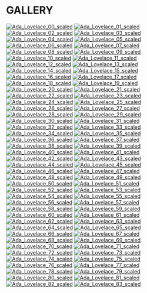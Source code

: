 # GALLERY

<!DOCTYPE html>
<html lang="en">
<head>
  <meta charset="UTF-8">
  <meta name="viewport" content="width=device-width, initial-scale=1.0">
  <link rel="stylesheet" type="text/css" href="style.css">
</head>
<body>

<div class="gallery">
  <a href="images/Ada_Lovelace_00_scaled.cannot open `images/ada_lovelace_00_scaled' (no such file or directory)"><img class="thumbnail" src="thumbs/Ada_Lovelace_00_scaled.png" alt="Ada_Lovelace_00_scaled"></a>
  <a href="images/Ada_Lovelace_01_scaled.cannot open `images/ada_lovelace_01_scaled' (no such file or directory)"><img class="thumbnail" src="thumbs/Ada_Lovelace_01_scaled.png" alt="Ada_Lovelace_01_scaled"></a>
  <a href="images/Ada_Lovelace_02_scaled.cannot open `images/ada_lovelace_02_scaled' (no such file or directory)"><img class="thumbnail" src="thumbs/Ada_Lovelace_02_scaled.png" alt="Ada_Lovelace_02_scaled"></a>
  <a href="images/Ada_Lovelace_03_scaled.cannot open `images/ada_lovelace_03_scaled' (no such file or directory)"><img class="thumbnail" src="thumbs/Ada_Lovelace_03_scaled.png" alt="Ada_Lovelace_03_scaled"></a>
  <a href="images/Ada_Lovelace_04_scaled.cannot open `images/ada_lovelace_04_scaled' (no such file or directory)"><img class="thumbnail" src="thumbs/Ada_Lovelace_04_scaled.png" alt="Ada_Lovelace_04_scaled"></a>
  <a href="images/Ada_Lovelace_05_scaled.cannot open `images/ada_lovelace_05_scaled' (no such file or directory)"><img class="thumbnail" src="thumbs/Ada_Lovelace_05_scaled.png" alt="Ada_Lovelace_05_scaled"></a>
  <a href="images/Ada_Lovelace_06_scaled.cannot open `images/ada_lovelace_06_scaled' (no such file or directory)"><img class="thumbnail" src="thumbs/Ada_Lovelace_06_scaled.png" alt="Ada_Lovelace_06_scaled"></a>
  <a href="images/Ada_Lovelace_07_scaled.cannot open `images/ada_lovelace_07_scaled' (no such file or directory)"><img class="thumbnail" src="thumbs/Ada_Lovelace_07_scaled.png" alt="Ada_Lovelace_07_scaled"></a>
  <a href="images/Ada_Lovelace_08_scaled.cannot open `images/ada_lovelace_08_scaled' (no such file or directory)"><img class="thumbnail" src="thumbs/Ada_Lovelace_08_scaled.png" alt="Ada_Lovelace_08_scaled"></a>
  <a href="images/Ada_Lovelace_09_scaled.cannot open `images/ada_lovelace_09_scaled' (no such file or directory)"><img class="thumbnail" src="thumbs/Ada_Lovelace_09_scaled.png" alt="Ada_Lovelace_09_scaled"></a>
  <a href="images/Ada_Lovelace_10_scaled.cannot open `images/ada_lovelace_10_scaled' (no such file or directory)"><img class="thumbnail" src="thumbs/Ada_Lovelace_10_scaled.png" alt="Ada_Lovelace_10_scaled"></a>
  <a href="images/Ada_Lovelace_11_scaled.cannot open `images/ada_lovelace_11_scaled' (no such file or directory)"><img class="thumbnail" src="thumbs/Ada_Lovelace_11_scaled.png" alt="Ada_Lovelace_11_scaled"></a>
  <a href="images/Ada_Lovelace_12_scaled.cannot open `images/ada_lovelace_12_scaled' (no such file or directory)"><img class="thumbnail" src="thumbs/Ada_Lovelace_12_scaled.png" alt="Ada_Lovelace_12_scaled"></a>
  <a href="images/Ada_Lovelace_13_scaled.cannot open `images/ada_lovelace_13_scaled' (no such file or directory)"><img class="thumbnail" src="thumbs/Ada_Lovelace_13_scaled.png" alt="Ada_Lovelace_13_scaled"></a>
  <a href="images/Ada_Lovelace_14_scaled.cannot open `images/ada_lovelace_14_scaled' (no such file or directory)"><img class="thumbnail" src="thumbs/Ada_Lovelace_14_scaled.png" alt="Ada_Lovelace_14_scaled"></a>
  <a href="images/Ada_Lovelace_15_scaled.cannot open `images/ada_lovelace_15_scaled' (no such file or directory)"><img class="thumbnail" src="thumbs/Ada_Lovelace_15_scaled.png" alt="Ada_Lovelace_15_scaled"></a>
  <a href="images/Ada_Lovelace_16_scaled.cannot open `images/ada_lovelace_16_scaled' (no such file or directory)"><img class="thumbnail" src="thumbs/Ada_Lovelace_16_scaled.png" alt="Ada_Lovelace_16_scaled"></a>
  <a href="images/Ada_Lovelace_17_scaled.cannot open `images/ada_lovelace_17_scaled' (no such file or directory)"><img class="thumbnail" src="thumbs/Ada_Lovelace_17_scaled.png" alt="Ada_Lovelace_17_scaled"></a>
  <a href="images/Ada_Lovelace_18_scaled.cannot open `images/ada_lovelace_18_scaled' (no such file or directory)"><img class="thumbnail" src="thumbs/Ada_Lovelace_18_scaled.png" alt="Ada_Lovelace_18_scaled"></a>
  <a href="images/Ada_Lovelace_19_scaled.cannot open `images/ada_lovelace_19_scaled' (no such file or directory)"><img class="thumbnail" src="thumbs/Ada_Lovelace_19_scaled.png" alt="Ada_Lovelace_19_scaled"></a>
  <a href="images/Ada_Lovelace_20_scaled.cannot open `images/ada_lovelace_20_scaled' (no such file or directory)"><img class="thumbnail" src="thumbs/Ada_Lovelace_20_scaled.png" alt="Ada_Lovelace_20_scaled"></a>
  <a href="images/Ada_Lovelace_21_scaled.cannot open `images/ada_lovelace_21_scaled' (no such file or directory)"><img class="thumbnail" src="thumbs/Ada_Lovelace_21_scaled.png" alt="Ada_Lovelace_21_scaled"></a>
  <a href="images/Ada_Lovelace_22_scaled.cannot open `images/ada_lovelace_22_scaled' (no such file or directory)"><img class="thumbnail" src="thumbs/Ada_Lovelace_22_scaled.png" alt="Ada_Lovelace_22_scaled"></a>
  <a href="images/Ada_Lovelace_23_scaled.cannot open `images/ada_lovelace_23_scaled' (no such file or directory)"><img class="thumbnail" src="thumbs/Ada_Lovelace_23_scaled.png" alt="Ada_Lovelace_23_scaled"></a>
  <a href="images/Ada_Lovelace_24_scaled.cannot open `images/ada_lovelace_24_scaled' (no such file or directory)"><img class="thumbnail" src="thumbs/Ada_Lovelace_24_scaled.png" alt="Ada_Lovelace_24_scaled"></a>
  <a href="images/Ada_Lovelace_25_scaled.cannot open `images/ada_lovelace_25_scaled' (no such file or directory)"><img class="thumbnail" src="thumbs/Ada_Lovelace_25_scaled.png" alt="Ada_Lovelace_25_scaled"></a>
  <a href="images/Ada_Lovelace_26_scaled.cannot open `images/ada_lovelace_26_scaled' (no such file or directory)"><img class="thumbnail" src="thumbs/Ada_Lovelace_26_scaled.png" alt="Ada_Lovelace_26_scaled"></a>
  <a href="images/Ada_Lovelace_27_scaled.cannot open `images/ada_lovelace_27_scaled' (no such file or directory)"><img class="thumbnail" src="thumbs/Ada_Lovelace_27_scaled.png" alt="Ada_Lovelace_27_scaled"></a>
  <a href="images/Ada_Lovelace_28_scaled.cannot open `images/ada_lovelace_28_scaled' (no such file or directory)"><img class="thumbnail" src="thumbs/Ada_Lovelace_28_scaled.png" alt="Ada_Lovelace_28_scaled"></a>
  <a href="images/Ada_Lovelace_29_scaled.cannot open `images/ada_lovelace_29_scaled' (no such file or directory)"><img class="thumbnail" src="thumbs/Ada_Lovelace_29_scaled.png" alt="Ada_Lovelace_29_scaled"></a>
  <a href="images/Ada_Lovelace_30_scaled.cannot open `images/ada_lovelace_30_scaled' (no such file or directory)"><img class="thumbnail" src="thumbs/Ada_Lovelace_30_scaled.png" alt="Ada_Lovelace_30_scaled"></a>
  <a href="images/Ada_Lovelace_31_scaled.cannot open `images/ada_lovelace_31_scaled' (no such file or directory)"><img class="thumbnail" src="thumbs/Ada_Lovelace_31_scaled.png" alt="Ada_Lovelace_31_scaled"></a>
  <a href="images/Ada_Lovelace_32_scaled.cannot open `images/ada_lovelace_32_scaled' (no such file or directory)"><img class="thumbnail" src="thumbs/Ada_Lovelace_32_scaled.png" alt="Ada_Lovelace_32_scaled"></a>
  <a href="images/Ada_Lovelace_33_scaled.cannot open `images/ada_lovelace_33_scaled' (no such file or directory)"><img class="thumbnail" src="thumbs/Ada_Lovelace_33_scaled.png" alt="Ada_Lovelace_33_scaled"></a>
  <a href="images/Ada_Lovelace_34_scaled.cannot open `images/ada_lovelace_34_scaled' (no such file or directory)"><img class="thumbnail" src="thumbs/Ada_Lovelace_34_scaled.png" alt="Ada_Lovelace_34_scaled"></a>
  <a href="images/Ada_Lovelace_35_scaled.cannot open `images/ada_lovelace_35_scaled' (no such file or directory)"><img class="thumbnail" src="thumbs/Ada_Lovelace_35_scaled.png" alt="Ada_Lovelace_35_scaled"></a>
  <a href="images/Ada_Lovelace_36_scaled.cannot open `images/ada_lovelace_36_scaled' (no such file or directory)"><img class="thumbnail" src="thumbs/Ada_Lovelace_36_scaled.png" alt="Ada_Lovelace_36_scaled"></a>
  <a href="images/Ada_Lovelace_37_scaled.cannot open `images/ada_lovelace_37_scaled' (no such file or directory)"><img class="thumbnail" src="thumbs/Ada_Lovelace_37_scaled.png" alt="Ada_Lovelace_37_scaled"></a>
  <a href="images/Ada_Lovelace_38_scaled.cannot open `images/ada_lovelace_38_scaled' (no such file or directory)"><img class="thumbnail" src="thumbs/Ada_Lovelace_38_scaled.png" alt="Ada_Lovelace_38_scaled"></a>
  <a href="images/Ada_Lovelace_39_scaled.cannot open `images/ada_lovelace_39_scaled' (no such file or directory)"><img class="thumbnail" src="thumbs/Ada_Lovelace_39_scaled.png" alt="Ada_Lovelace_39_scaled"></a>
  <a href="images/Ada_Lovelace_40_scaled.cannot open `images/ada_lovelace_40_scaled' (no such file or directory)"><img class="thumbnail" src="thumbs/Ada_Lovelace_40_scaled.png" alt="Ada_Lovelace_40_scaled"></a>
  <a href="images/Ada_Lovelace_41_scaled.cannot open `images/ada_lovelace_41_scaled' (no such file or directory)"><img class="thumbnail" src="thumbs/Ada_Lovelace_41_scaled.png" alt="Ada_Lovelace_41_scaled"></a>
  <a href="images/Ada_Lovelace_42_scaled.cannot open `images/ada_lovelace_42_scaled' (no such file or directory)"><img class="thumbnail" src="thumbs/Ada_Lovelace_42_scaled.png" alt="Ada_Lovelace_42_scaled"></a>
  <a href="images/Ada_Lovelace_43_scaled.cannot open `images/ada_lovelace_43_scaled' (no such file or directory)"><img class="thumbnail" src="thumbs/Ada_Lovelace_43_scaled.png" alt="Ada_Lovelace_43_scaled"></a>
  <a href="images/Ada_Lovelace_44_scaled.cannot open `images/ada_lovelace_44_scaled' (no such file or directory)"><img class="thumbnail" src="thumbs/Ada_Lovelace_44_scaled.png" alt="Ada_Lovelace_44_scaled"></a>
  <a href="images/Ada_Lovelace_45_scaled.cannot open `images/ada_lovelace_45_scaled' (no such file or directory)"><img class="thumbnail" src="thumbs/Ada_Lovelace_45_scaled.png" alt="Ada_Lovelace_45_scaled"></a>
  <a href="images/Ada_Lovelace_46_scaled.cannot open `images/ada_lovelace_46_scaled' (no such file or directory)"><img class="thumbnail" src="thumbs/Ada_Lovelace_46_scaled.png" alt="Ada_Lovelace_46_scaled"></a>
  <a href="images/Ada_Lovelace_47_scaled.cannot open `images/ada_lovelace_47_scaled' (no such file or directory)"><img class="thumbnail" src="thumbs/Ada_Lovelace_47_scaled.png" alt="Ada_Lovelace_47_scaled"></a>
  <a href="images/Ada_Lovelace_48_scaled.cannot open `images/ada_lovelace_48_scaled' (no such file or directory)"><img class="thumbnail" src="thumbs/Ada_Lovelace_48_scaled.png" alt="Ada_Lovelace_48_scaled"></a>
  <a href="images/Ada_Lovelace_49_scaled.cannot open `images/ada_lovelace_49_scaled' (no such file or directory)"><img class="thumbnail" src="thumbs/Ada_Lovelace_49_scaled.png" alt="Ada_Lovelace_49_scaled"></a>
  <a href="images/Ada_Lovelace_50_scaled.cannot open `images/ada_lovelace_50_scaled' (no such file or directory)"><img class="thumbnail" src="thumbs/Ada_Lovelace_50_scaled.png" alt="Ada_Lovelace_50_scaled"></a>
  <a href="images/Ada_Lovelace_51_scaled.cannot open `images/ada_lovelace_51_scaled' (no such file or directory)"><img class="thumbnail" src="thumbs/Ada_Lovelace_51_scaled.png" alt="Ada_Lovelace_51_scaled"></a>
  <a href="images/Ada_Lovelace_52_scaled.cannot open `images/ada_lovelace_52_scaled' (no such file or directory)"><img class="thumbnail" src="thumbs/Ada_Lovelace_52_scaled.png" alt="Ada_Lovelace_52_scaled"></a>
  <a href="images/Ada_Lovelace_53_scaled.cannot open `images/ada_lovelace_53_scaled' (no such file or directory)"><img class="thumbnail" src="thumbs/Ada_Lovelace_53_scaled.png" alt="Ada_Lovelace_53_scaled"></a>
  <a href="images/Ada_Lovelace_54_scaled.cannot open `images/ada_lovelace_54_scaled' (no such file or directory)"><img class="thumbnail" src="thumbs/Ada_Lovelace_54_scaled.png" alt="Ada_Lovelace_54_scaled"></a>
  <a href="images/Ada_Lovelace_55_scaled.cannot open `images/ada_lovelace_55_scaled' (no such file or directory)"><img class="thumbnail" src="thumbs/Ada_Lovelace_55_scaled.png" alt="Ada_Lovelace_55_scaled"></a>
  <a href="images/Ada_Lovelace_56_scaled.cannot open `images/ada_lovelace_56_scaled' (no such file or directory)"><img class="thumbnail" src="thumbs/Ada_Lovelace_56_scaled.png" alt="Ada_Lovelace_56_scaled"></a>
  <a href="images/Ada_Lovelace_57_scaled.cannot open `images/ada_lovelace_57_scaled' (no such file or directory)"><img class="thumbnail" src="thumbs/Ada_Lovelace_57_scaled.png" alt="Ada_Lovelace_57_scaled"></a>
  <a href="images/Ada_Lovelace_58_scaled.cannot open `images/ada_lovelace_58_scaled' (no such file or directory)"><img class="thumbnail" src="thumbs/Ada_Lovelace_58_scaled.png" alt="Ada_Lovelace_58_scaled"></a>
  <a href="images/Ada_Lovelace_59_scaled.cannot open `images/ada_lovelace_59_scaled' (no such file or directory)"><img class="thumbnail" src="thumbs/Ada_Lovelace_59_scaled.png" alt="Ada_Lovelace_59_scaled"></a>
  <a href="images/Ada_Lovelace_60_scaled.cannot open `images/ada_lovelace_60_scaled' (no such file or directory)"><img class="thumbnail" src="thumbs/Ada_Lovelace_60_scaled.png" alt="Ada_Lovelace_60_scaled"></a>
  <a href="images/Ada_Lovelace_61_scaled.cannot open `images/ada_lovelace_61_scaled' (no such file or directory)"><img class="thumbnail" src="thumbs/Ada_Lovelace_61_scaled.png" alt="Ada_Lovelace_61_scaled"></a>
  <a href="images/Ada_Lovelace_62_scaled.cannot open `images/ada_lovelace_62_scaled' (no such file or directory)"><img class="thumbnail" src="thumbs/Ada_Lovelace_62_scaled.png" alt="Ada_Lovelace_62_scaled"></a>
  <a href="images/Ada_Lovelace_63_scaled.cannot open `images/ada_lovelace_63_scaled' (no such file or directory)"><img class="thumbnail" src="thumbs/Ada_Lovelace_63_scaled.png" alt="Ada_Lovelace_63_scaled"></a>
  <a href="images/Ada_Lovelace_64_scaled.cannot open `images/ada_lovelace_64_scaled' (no such file or directory)"><img class="thumbnail" src="thumbs/Ada_Lovelace_64_scaled.png" alt="Ada_Lovelace_64_scaled"></a>
  <a href="images/Ada_Lovelace_65_scaled.cannot open `images/ada_lovelace_65_scaled' (no such file or directory)"><img class="thumbnail" src="thumbs/Ada_Lovelace_65_scaled.png" alt="Ada_Lovelace_65_scaled"></a>
  <a href="images/Ada_Lovelace_66_scaled.cannot open `images/ada_lovelace_66_scaled' (no such file or directory)"><img class="thumbnail" src="thumbs/Ada_Lovelace_66_scaled.png" alt="Ada_Lovelace_66_scaled"></a>
  <a href="images/Ada_Lovelace_67_scaled.cannot open `images/ada_lovelace_67_scaled' (no such file or directory)"><img class="thumbnail" src="thumbs/Ada_Lovelace_67_scaled.png" alt="Ada_Lovelace_67_scaled"></a>
  <a href="images/Ada_Lovelace_68_scaled.cannot open `images/ada_lovelace_68_scaled' (no such file or directory)"><img class="thumbnail" src="thumbs/Ada_Lovelace_68_scaled.png" alt="Ada_Lovelace_68_scaled"></a>
  <a href="images/Ada_Lovelace_69_scaled.cannot open `images/ada_lovelace_69_scaled' (no such file or directory)"><img class="thumbnail" src="thumbs/Ada_Lovelace_69_scaled.png" alt="Ada_Lovelace_69_scaled"></a>
  <a href="images/Ada_Lovelace_70_scaled.cannot open `images/ada_lovelace_70_scaled' (no such file or directory)"><img class="thumbnail" src="thumbs/Ada_Lovelace_70_scaled.png" alt="Ada_Lovelace_70_scaled"></a>
  <a href="images/Ada_Lovelace_71_scaled.cannot open `images/ada_lovelace_71_scaled' (no such file or directory)"><img class="thumbnail" src="thumbs/Ada_Lovelace_71_scaled.png" alt="Ada_Lovelace_71_scaled"></a>
  <a href="images/Ada_Lovelace_72_scaled.cannot open `images/ada_lovelace_72_scaled' (no such file or directory)"><img class="thumbnail" src="thumbs/Ada_Lovelace_72_scaled.png" alt="Ada_Lovelace_72_scaled"></a>
  <a href="images/Ada_Lovelace_73_scaled.cannot open `images/ada_lovelace_73_scaled' (no such file or directory)"><img class="thumbnail" src="thumbs/Ada_Lovelace_73_scaled.png" alt="Ada_Lovelace_73_scaled"></a>
  <a href="images/Ada_Lovelace_74_scaled.cannot open `images/ada_lovelace_74_scaled' (no such file or directory)"><img class="thumbnail" src="thumbs/Ada_Lovelace_74_scaled.png" alt="Ada_Lovelace_74_scaled"></a>
  <a href="images/Ada_Lovelace_75_scaled.cannot open `images/ada_lovelace_75_scaled' (no such file or directory)"><img class="thumbnail" src="thumbs/Ada_Lovelace_75_scaled.png" alt="Ada_Lovelace_75_scaled"></a>
  <a href="images/Ada_Lovelace_76_scaled.cannot open `images/ada_lovelace_76_scaled' (no such file or directory)"><img class="thumbnail" src="thumbs/Ada_Lovelace_76_scaled.png" alt="Ada_Lovelace_76_scaled"></a>
  <a href="images/Ada_Lovelace_77_scaled.cannot open `images/ada_lovelace_77_scaled' (no such file or directory)"><img class="thumbnail" src="thumbs/Ada_Lovelace_77_scaled.png" alt="Ada_Lovelace_77_scaled"></a>
  <a href="images/Ada_Lovelace_78_scaled.cannot open `images/ada_lovelace_78_scaled' (no such file or directory)"><img class="thumbnail" src="thumbs/Ada_Lovelace_78_scaled.png" alt="Ada_Lovelace_78_scaled"></a>
  <a href="images/Ada_Lovelace_79_scaled.cannot open `images/ada_lovelace_79_scaled' (no such file or directory)"><img class="thumbnail" src="thumbs/Ada_Lovelace_79_scaled.png" alt="Ada_Lovelace_79_scaled"></a>
  <a href="images/Ada_Lovelace_80_scaled.cannot open `images/ada_lovelace_80_scaled' (no such file or directory)"><img class="thumbnail" src="thumbs/Ada_Lovelace_80_scaled.png" alt="Ada_Lovelace_80_scaled"></a>
  <a href="images/Ada_Lovelace_81_scaled.cannot open `images/ada_lovelace_81_scaled' (no such file or directory)"><img class="thumbnail" src="thumbs/Ada_Lovelace_81_scaled.png" alt="Ada_Lovelace_81_scaled"></a>
  <a href="images/Ada_Lovelace_82_scaled.cannot open `images/ada_lovelace_82_scaled' (no such file or directory)"><img class="thumbnail" src="thumbs/Ada_Lovelace_82_scaled.png" alt="Ada_Lovelace_82_scaled"></a>
  <a href="images/Ada_Lovelace_83_scaled.cannot open `images/ada_lovelace_83_scaled' (no such file or directory)"><img class="thumbnail" src="thumbs/Ada_Lovelace_83_scaled.png" alt="Ada_Lovelace_83_scaled"></a>
</div>
</body>
</html>
